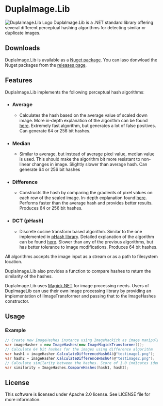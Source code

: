 # DuplaImage.Lib
![DuplaImage.Lib Logo](https://www.nuget.org/Content/gallery/img/default-package-icon-256x256.png)
DuplaImage.Lib is a .NET standard library offering several different perceptual hashing algorithms for detecting similar or duplicate images.

## Downloads

DuplaImage.Lib is available as a [Nuget package](https://www.nuget.org/packages/DuplaImage.Lib). 
You can laso donwload the Nuget packages from the [releases page](https://github.com/MrSquirrely/DuplaImage.Lib/releases).

## Features

DuplaImage.Lib implements the following perceptual hash algorithms:

- ### Average
  - Calculates the hash based on the average value of scaled down image. More in-depth explanation of the algorithm can be found [here](http://www.hackerfactor.com/blog/index.php?/archives/432-Looks-Like-It.html). Extremely fast algorithm, but generates a lot of false positives. Can generate 64 or 256 bit hashes.
- ### Median
  - Similar to average, but instead of average pixel value, median value is used. This should make the algorithm bit more resistant to non-linear changes in image. Slightly slower than average hash. Can generate 64 or 256 bit hashes
- ### Difference
  - Constructs the hash by comparing the gradients of pixel values on each row of the scaled image. In-depth explanation found [here](http://www.hackerfactor.com/blog/index.php?/archives/529-Kind-of-Like-That.html). Performs faster than the average hash and provides better results. Produces 64 or 256 bit hashes.
- ### DCT (pHash)
  - Discrete cosine transform based algorithm. Similar to the one implemented in [pHash library](http://www.phash.org/). Detailed explanation of the algorithm can be found [here](http://www.hackerfactor.com/blog/index.php?/archives/432-Looks-Like-It.html). Slower than any of the previous algorithms, but has better tolerance to image modifications. Produces 64 bit hashes.

All algorithms accepts the image input as a stream or as a path to filesystem location.

DuplaImage.Lib also provides a function to compare hashes to return the similarity of the hashes.

DuplaImage.Lib uses [Magick.NET](https://github.com/dlemstra/Magick.NET) for image processing needs. Users of DupImageLib can use their own image processing library by providing an implementation of IImageTransformer and passing that to the ImageHashes constructor.

## Usage

### Example

```csharp
// Create new ImageHashes instance using ImageMackick as image manipulation library
var imageHasher = new ImageHashes(new ImageMagickTransformer());
// Calculate 64 bit hashes for the images using difference algorithm
var hash1 = imageHasher.CalculateDifferenceHash64(@"testimage1.png");
var hash2 = imageHasher.CalculateDifferenceHash64(@"testimage2.png");
// Calculate similarity between the hashes. Score of 1.0 indicates identical images.
var similarity = ImageHashes.CompareHashes(hash1, hash2);
```

## License

This software is licensed under Apache 2.0 license. See LICENSE file for more information.